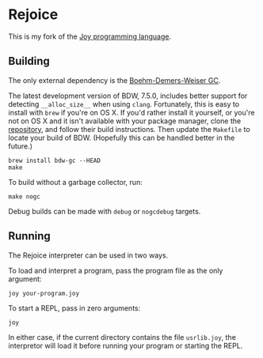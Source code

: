 # Rejoice

This is my fork of the [Joy programming language][joy].

## Building

The only external dependency is the [Boehm-Demers-Weiser GC][bdw].

The latest development version of BDW, 7.5.0, includes better support
for detecting `__alloc_size__` when using `clang`. Fortunately, this
is easy to install with `brew` if you're on OS X. If you'd rather
install it yourself, or you're not on OS X and it isn't available with
your package manager, clone the [repository][bdw-git], and follow
their build instructions. Then update the `Makefile` to locate your
build of BDW. (Hopefully this can be handled better in the future.)

```
brew install bdw-gc --HEAD
make
```

To build without a garbage collector, run:

```
make nogc
```

Debug builds can be made with `debug` or `nogcdebug` targets.

## Running

The Rejoice interpreter can be used in two ways.

To load and interpret a program, pass the program file as the only
argument:

```
joy your-program.joy
```

To start a REPL, pass in zero arguments:

```
joy
```

In either case, if the current directory contains the file
`usrlib.joy`, the interpretor will load it before running your program
or starting the REPL.

[joy]: http://www.latrobe.edu.au/humanities/research/research-projects/past-projects/joy-programming-language
[bdw]: http://hboehm.info/gc/
[bdw-git]: https://github.com/ivmai/bdwgc
